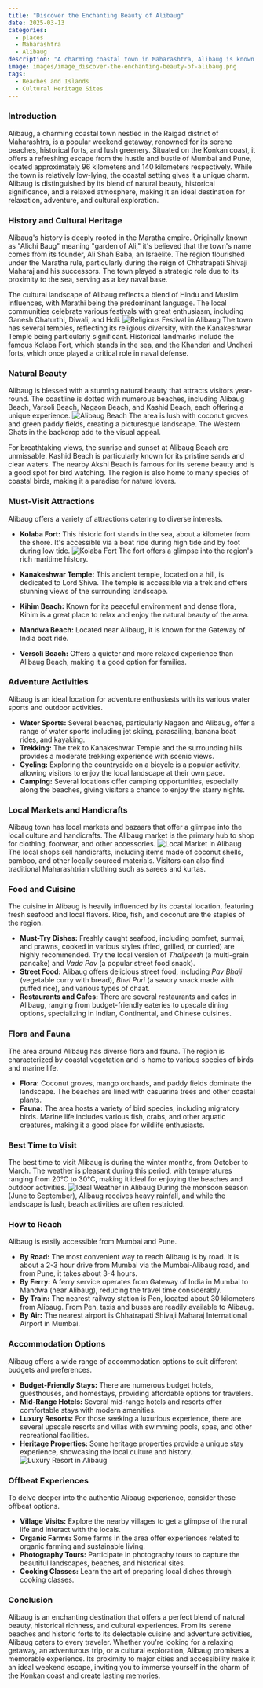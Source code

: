 ```yaml
---
title: "Discover the Enchanting Beauty of Alibaug"
date: 2025-03-13
categories:
  - places
  - Maharashtra
  - Alibaug
description: "A charming coastal town in Maharashtra, Alibaug is known for its serene beaches, vibrant culture, and boat rides. It offers a perfect blend of natural beauty and cultural heritage, making it a popular destination for tourists seeking relaxation and adventure."
image: images/image_discover-the-enchanting-beauty-of-alibaug.png
tags: 
  - Beaches and Islands
  - Cultural Heritage Sites
---
```



### **Introduction**

Alibaug, a charming coastal town nestled in the Raigad district of Maharashtra, is a popular weekend getaway, renowned for its serene beaches, historical forts, and lush greenery. Situated on the Konkan coast, it offers a refreshing escape from the hustle and bustle of Mumbai and Pune, located approximately 96 kilometers and 140 kilometers respectively. While the town is relatively low-lying, the coastal setting gives it a unique charm. Alibaug is distinguished by its blend of natural beauty, historical significance, and a relaxed atmosphere, making it an ideal destination for relaxation, adventure, and cultural exploration.

### **History and Cultural Heritage**

Alibaug's history is deeply rooted in the Maratha empire. Originally known as "Alichi Baug" meaning "garden of Ali," it's believed that the town's name comes from its founder, Ali Shah Baba, an Israelite. The region flourished under the Maratha rule, particularly during the reign of Chhatrapati Shivaji Maharaj and his successors. The town played a strategic role due to its proximity to the sea, serving as a key naval base.

The cultural landscape of Alibaug reflects a blend of Hindu and Muslim influences, with Marathi being the predominant language. The local communities celebrate various festivals with great enthusiasm, including Ganesh Chaturthi, Diwali, and Holi. <img src="placeholder_image_religious_festival.jpg" alt="Religious Festival in Alibaug"> The town has several temples, reflecting its religious diversity, with the Kanakeshwar Temple being particularly significant. Historical landmarks include the famous Kolaba Fort, which stands in the sea, and the Khanderi and Undheri forts, which once played a critical role in naval defense.

### **Natural Beauty**

Alibaug is blessed with a stunning natural beauty that attracts visitors year-round. The coastline is dotted with numerous beaches, including Alibaug Beach, Varsoli Beach, Nagaon Beach, and Kashid Beach, each offering a unique experience. <img src="placeholder_image_alibaug_beach.jpg" alt="Alibaug Beach"> The area is lush with coconut groves and green paddy fields, creating a picturesque landscape. The Western Ghats in the backdrop add to the visual appeal.

For breathtaking views, the sunrise and sunset at Alibaug Beach are unmissable. Kashid Beach is particularly known for its pristine sands and clear waters. The nearby Akshi Beach is famous for its serene beauty and is a good spot for bird watching. The region is also home to many species of coastal birds, making it a paradise for nature lovers.

### **Must-Visit Attractions**

Alibaug offers a variety of attractions catering to diverse interests.

*   **Kolaba Fort:** This historic fort stands in the sea, about a kilometer from the shore. It's accessible via a boat ride during high tide and by foot during low tide. <img src="placeholder_image_kolaba_fort.jpg" alt="Kolaba Fort"> The fort offers a glimpse into the region's rich maritime history.

*   **Kanakeshwar Temple:** This ancient temple, located on a hill, is dedicated to Lord Shiva. The temple is accessible via a trek and offers stunning views of the surrounding landscape.

*   **Kihim Beach:** Known for its peaceful environment and dense flora, Kihim is a great place to relax and enjoy the natural beauty of the area.

*   **Mandwa Beach:** Located near Alibaug, it is known for the Gateway of India boat ride.

*   **Versoli Beach:** Offers a quieter and more relaxed experience than Alibaug Beach, making it a good option for families.

### **Adventure Activities**

Alibaug is an ideal location for adventure enthusiasts with its various water sports and outdoor activities.

*   **Water Sports:** Several beaches, particularly Nagaon and Alibaug, offer a range of water sports including jet skiing, parasailing, banana boat rides, and kayaking.
*   **Trekking:** The trek to Kanakeshwar Temple and the surrounding hills provides a moderate trekking experience with scenic views.
*   **Cycling:** Exploring the countryside on a bicycle is a popular activity, allowing visitors to enjoy the local landscape at their own pace.
*   **Camping:** Several locations offer camping opportunities, especially along the beaches, giving visitors a chance to enjoy the starry nights.

### **Local Markets and Handicrafts**

Alibaug town has local markets and bazaars that offer a glimpse into the local culture and handicrafts. The Alibaug market is the primary hub to shop for clothing, footwear, and other accessories. <img src="placeholder_image_local_market.jpg" alt="Local Market in Alibaug"> The local shops sell handicrafts, including items made of coconut shells, bamboo, and other locally sourced materials. Visitors can also find traditional Maharashtrian clothing such as sarees and kurtas.

### **Food and Cuisine**

The cuisine in Alibaug is heavily influenced by its coastal location, featuring fresh seafood and local flavors. Rice, fish, and coconut are the staples of the region.

*   **Must-Try Dishes:** Freshly caught seafood, including pomfret, surmai, and prawns, cooked in various styles (fried, grilled, or curried) are highly recommended. Try the local version of *Thalipeeth* (a multi-grain pancake) and *Vada Pav* (a popular street food snack).
*   **Street Food:** Alibaug offers delicious street food, including *Pav Bhaji* (vegetable curry with bread), *Bhel Puri* (a savory snack made with puffed rice), and various types of chaat.
*   **Restaurants and Cafes:** There are several restaurants and cafes in Alibaug, ranging from budget-friendly eateries to upscale dining options, specializing in Indian, Continental, and Chinese cuisines.

### **Flora and Fauna**

The area around Alibaug has diverse flora and fauna. The region is characterized by coastal vegetation and is home to various species of birds and marine life.

*   **Flora:** Coconut groves, mango orchards, and paddy fields dominate the landscape. The beaches are lined with casuarina trees and other coastal plants.
*   **Fauna:** The area hosts a variety of bird species, including migratory birds. Marine life includes various fish, crabs, and other aquatic creatures, making it a good place for wildlife enthusiasts.

### **Best Time to Visit**

The best time to visit Alibaug is during the winter months, from October to March. The weather is pleasant during this period, with temperatures ranging from 20°C to 30°C, making it ideal for enjoying the beaches and outdoor activities. <img src="placeholder_image_best_time_to_visit.jpg" alt="Ideal Weather in Alibaug"> During the monsoon season (June to September), Alibaug receives heavy rainfall, and while the landscape is lush, beach activities are often restricted.

### **How to Reach**

Alibaug is easily accessible from Mumbai and Pune.

*   **By Road:** The most convenient way to reach Alibaug is by road. It is about a 2-3 hour drive from Mumbai via the Mumbai-Alibaug road, and from Pune, it takes about 3-4 hours.
*   **By Ferry:** A ferry service operates from Gateway of India in Mumbai to Mandwa (near Alibaug), reducing the travel time considerably.
*   **By Train:** The nearest railway station is Pen, located about 30 kilometers from Alibaug. From Pen, taxis and buses are readily available to Alibaug.
*   **By Air:** The nearest airport is Chhatrapati Shivaji Maharaj International Airport in Mumbai.

### **Accommodation Options**

Alibaug offers a wide range of accommodation options to suit different budgets and preferences.

*   **Budget-Friendly Stays:** There are numerous budget hotels, guesthouses, and homestays, providing affordable options for travelers.
*   **Mid-Range Hotels:** Several mid-range hotels and resorts offer comfortable stays with modern amenities.
*   **Luxury Resorts:** For those seeking a luxurious experience, there are several upscale resorts and villas with swimming pools, spas, and other recreational facilities.
*   **Heritage Properties:** Some heritage properties provide a unique stay experience, showcasing the local culture and history. <img src="placeholder_image_luxury_resort.jpg" alt="Luxury Resort in Alibaug">

### **Offbeat Experiences**

To delve deeper into the authentic Alibaug experience, consider these offbeat options.

*   **Village Visits:** Explore the nearby villages to get a glimpse of the rural life and interact with the locals.
*   **Organic Farms:** Some farms in the area offer experiences related to organic farming and sustainable living.
*   **Photography Tours:** Participate in photography tours to capture the beautiful landscapes, beaches, and historical sites.
*   **Cooking Classes:** Learn the art of preparing local dishes through cooking classes.

### **Conclusion**

Alibaug is an enchanting destination that offers a perfect blend of natural beauty, historical richness, and cultural experiences. From its serene beaches and historic forts to its delectable cuisine and adventure activities, Alibaug caters to every traveler. Whether you're looking for a relaxing getaway, an adventurous trip, or a cultural exploration, Alibaug promises a memorable experience. Its proximity to major cities and accessibility make it an ideal weekend escape, inviting you to immerse yourself in the charm of the Konkan coast and create lasting memories.


